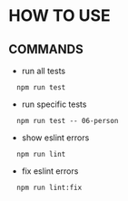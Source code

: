 # HOW TO USE

## COMMANDS

- run all tests
```
  npm run test
```

- run specific tests
```
  npm run test -- 06-person
```

- show eslint errors
```
  npm run lint
```

- fix eslint errors
```
  npm run lint:fix
```
